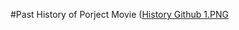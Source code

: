 #Past History of Porject Movie
([History Github 1.PNG](https://github.com/neilraphaelramos/MovieProjectADT313/blob/main/History%20Github%201.PNG)
